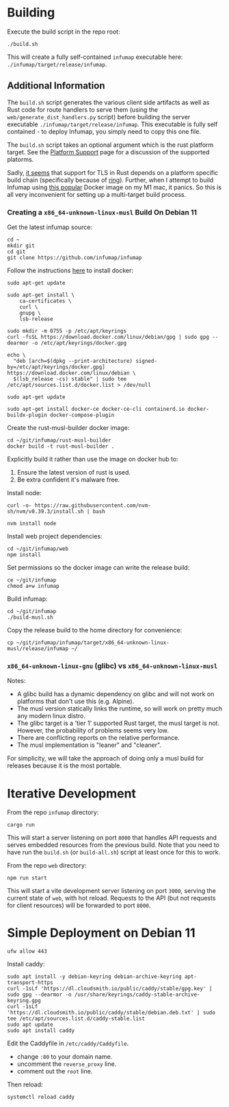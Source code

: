 # Building

Execute the build script in the repo root:

```
./build.sh
```

This will create a fully self-contained `infumap` executable here: `./infumap/target/release/infumap`.

## Additional Information

The `build.sh` script generates the various client side artifacts as well as Rust code for route handlers to serve them (using the `web/generate_dist_handlers.py` script) before building the server executable `./infumap/target/release/infumap`. This executable is fully self contained - to deploy Infumap, you simply need to copy this one file.

The `build.sh` script takes an optional argument which is the rust platform target. See the [Platform Support](https://doc.rust-lang.org/rustc/platform-support.html) page for a discussion of the supported platorms.

Sadly, [it seems](https://github.com/libp2p/rust-libp2p/discussions/1975) that support for TLS in Rust depends on a platform specific build chain (specifically because of [ring](https://github.com/briansmith/ring)). Further, when I attempt to build Infumap using [this popular](https://github.com/emk/rust-musl-builder) Docker image on my M1 mac, it panics. So this is all very inconvenient for setting up a multi-target build process.

### Creating a `x86_64-unknown-linux-musl` Build On Debian 11

Get the latest infumap source:

```
cd ~
mkdir git
cd git
git clone https://github.com/infumap/infumap
```

Follow the instructions [here](https://docs.docker.com/engine/install/debian/) to install docker:

```
sudo apt-get update

sudo apt-get install \
    ca-certificates \
    curl \
    gnupg \
    lsb-release

sudo mkdir -m 0755 -p /etc/apt/keyrings
curl -fsSL https://download.docker.com/linux/debian/gpg | sudo gpg --dearmor -o /etc/apt/keyrings/docker.gpg

echo \
  "deb [arch=$(dpkg --print-architecture) signed-by=/etc/apt/keyrings/docker.gpg] https://download.docker.com/linux/debian \
  $(lsb_release -cs) stable" | sudo tee /etc/apt/sources.list.d/docker.list > /dev/null

sudo apt-get update

sudo apt-get install docker-ce docker-ce-cli containerd.io docker-buildx-plugin docker-compose-plugin
```

Create the rust-musl-builder docker image:

```
cd ~/git/infumap/rust-musl-builder
docker build -t rust-musl-builder .
```

Explicitly build it rather than use the image on docker hub to:
1. Ensure the latest version of rust is used.
2. Be extra confident it's malware free.

Install node:

```
curl -o- https://raw.githubusercontent.com/nvm-sh/nvm/v0.39.3/install.sh | bash

nvm install node
```

Install web project dependencies:

```
cd ~/git/infumap/web
npm install
```

Set permissions so the docker image can write the release build:

```
ce ~/git/infumap
chmod a+w infumap
```

Build infumap:

```
cd ~/git/infumap
./build-musl.sh
```

Copy the release build to the home directory for convenience:

```
cp ~/git/infumap/infumap/target/x86_64-unknown-linux-musl/release/infumap ~/
```


### `x86_64-unknown-linux-gnu` (glibc) vs `x86_64-unknown-linux-musl`

Notes:
- A glibc build has a dynamic dependency on glibc and will not work on platforms that don't use this (e.g. Alpine).
- The musl version statically links the runtime, so will work on pretty much any modern linux distro.
- The glibc target is a 'tier 1' supported Rust target, the musl target is not. However, the probability of problems seems very low.
- There are conflicting reports on the relative performance.
- The musl implementation is "leaner" and "cleaner".

For simplicity, we will take the approach of doing only a musl build for releases because it is the most portable.


# Iterative Development

From the repo `infumap` directory:

```
cargo run
```

This will start a server listening on port `8000` that handles API requests and serves embedded resources from the previous build. Note that you need to have run the `build.sh` (or `build-all.sh`) script at least once for this to work.

From the repo `web` directory:

```
npm run start
```

This will start a vite development server listening on port `3000`, serving the current state of `web`, with hot reload. Requests to the API (but not requests for client resources) will be forwarded to port `8000`.


# Simple Deployment on Debian 11

```
ufw allow 443
```

Install caddy:

```
sudo apt install -y debian-keyring debian-archive-keyring apt-transport-https
curl -1sLf 'https://dl.cloudsmith.io/public/caddy/stable/gpg.key' | sudo gpg --dearmor -o /usr/share/keyrings/caddy-stable-archive-keyring.gpg
curl -1sLf 'https://dl.cloudsmith.io/public/caddy/stable/debian.deb.txt' | sudo tee /etc/apt/sources.list.d/caddy-stable.list
sudo apt update
sudo apt install caddy
```

Edit the Caddyfile in `/etc/caddy/Caddyfile`.
- change `:80` to your domain name.
- uncomment the `reverse_proxy` line.
- comment out the `root` line.

Then reload:

```
systemctl reload caddy
```
